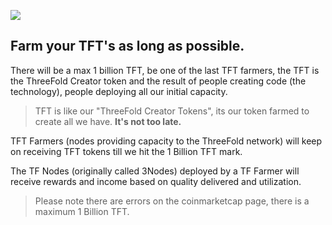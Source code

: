 ![](tfgrid4_new.png)

## Farm your TFT's as long as possible.

There will be a max 1 billion TFT, be one of the last TFT farmers, the TFT is the ThreeFold Creator token and the result of people creating code (the technology), people deploying all our initial capacity. 

> TFT is like our "ThreeFold Creator Tokens", its our token farmed to create all we have. **It's not too late.**

TFT Farmers (nodes providing capacity to the ThreeFold network) will keep on receiving TFT tokens till we hit the 1 Billion TFT mark. 

The TF Nodes (originally called 3Nodes) deployed by a TF Farmer will receive rewards and income based on quality delivered and utilization.

> Please note there are errors on the coinmarketcap page, there is a maximum 1 Billion TFT.



